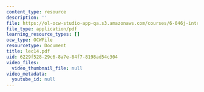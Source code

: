 ```yaml
---
content_type: resource
description: ''
file: https://ol-ocw-studio-app-qa.s3.amazonaws.com/courses/6-046j-introduction-to-algorithms-sma-5503-fall-2005/6229f52829c68a7e84f78198ad54c304_lec14.pdf
file_type: application/pdf
learning_resource_types: []
ocw_type: OCWFile
resourcetype: Document
title: lec14.pdf
uid: 6229f528-29c6-8a7e-84f7-8198ad54c304
video_files:
  video_thumbnail_file: null
video_metadata:
  youtube_id: null
---
```


